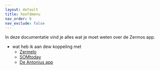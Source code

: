 ```yaml
---
layout: default
title: hoofdmenu
nav_order: 0
nav_exclude: false
---
```


In deze documentatie vind je alles wat je moet weten over de Zermos app.

- wat heb ik aan dew koppeling met
  - [Zermelo](koppelingen#zermelo)
  - [SOMtoday](koppelingen#somtoday)
  - [De Antonius app](koppelingen#de-antonius-app)
